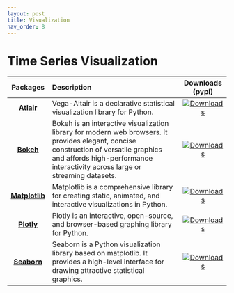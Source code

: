 ```yaml
---
layout: post
title: Visualization
nav_order: 8
---
```

# Time Series Visualization


|     Packages     | Description                                                                                                                                                                                                           |                                        Downloads (pypi)                                         |
|:----------------:|:----------------------------------------------------------------------------------------------------------------------------------------------------------------------------------------------------------------------|:-----------------------------------------------------------------------------------------------:|
|   **[Atlair]**   | Vega-Altair is a declarative statistical visualization library for Python.                                                                                                                                            |     [![Downloads](https://static.pepy.tech/badge/altair)](https://pepy.tech/project/altair)     |
|   **[Bokeh]**    | Bokeh is an interactive visualization library for modern web browsers. It provides elegant, concise construction of versatile graphics and affords high-performance interactivity across large or streaming datasets. |      [![Downloads](https://static.pepy.tech/badge/bokeh)](https://pepy.tech/project/bokeh)      |
| **[Matplotlib]** | Matplotlib is a comprehensive library for creating static, animated, and interactive visualizations in Python.                                                                                                        | [![Downloads](https://static.pepy.tech/badge/matplotlib)](https://pepy.tech/project/matplotlib) |
|   **[Plotly]**   | Plotly is an interactive, open-source, and browser-based graphing library for Python.                                                                                                                                 |     [![Downloads](https://static.pepy.tech/badge/plotly)](https://pepy.tech/project/plotly)     |
|  **[Seaborn]**   | Seaborn is a Python visualization library based on matplotlib. It provides a high-level interface for drawing attractive statistical graphics.                                                                        |    [![Downloads](https://static.pepy.tech/badge/seaborn)](https://pepy.tech/project/seaborn)    |


[Atlair]: https://github.com/altair-viz/altair
[Bokeh]: https://github.com/bokeh/bokeh
[Matplotlib]: https://github.com/matplotlib/matplotlib
[Plotly]: https://github.com/plotly/plotly.py
[Seaborn]: https://github.com/mwaskom/seaborn







